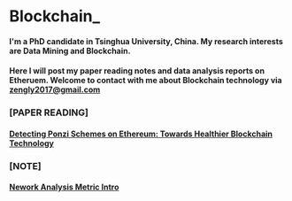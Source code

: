 # Blockchain_

#### I'm a PhD candidate in Tsinghua University, China. My research interests are Data Mining and Blockchain.

#### Here I will post my paper reading notes and data analysis reports on Etheruem. Welcome to contact with me about Blockchain technology via zengly2017@gmail.com

### [PAPER READING]
#### [Detecting Ponzi Schemes on Ethereum: Towards Healthier Blockchain Technology](https://github.com/helloworldzly/Blockchain_/blob/master/paper_www18_ponzi.md)

### [NOTE]
#### [Nework Analysis Metric Intro](https://github.com/helloworldzly/Blockchain_/blob/master/network_analysis_metric_intro.md)
